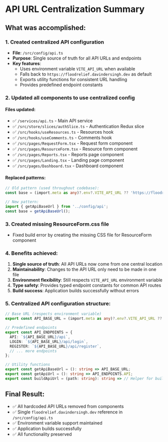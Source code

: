 # API URL Centralization Summary

## What was accomplished:

### 1. Created centralized API configuration
- **File**: `/src/config/api.ts`
- **Purpose**: Single source of truth for all API URLs and endpoints
- **Key features**:
  - Uses environment variable `VITE_API_URL` when available
  - Falls back to `https://floodrelief.davindersingh.dev` as default
  - Exports utility functions for consistent URL handling
  - Provides predefined endpoint constants

### 2. Updated all components to use centralized config

#### Files updated:
- ✅ `/services/api.ts` - Main API service
- ✅ `/src/store/slices/authSlice.ts` - Authentication Redux slice  
- ✅ `/src/hooks/useResources.ts` - Resources hook
- ✅ `/src/hooks/useComments.ts` - Comments hook
- ✅ `/src/pages/RequestForm.tsx` - Request form component
- ✅ `/src/pages/ResourceForm.tsx` - Resource form component
- ✅ `/src/pages/Reports.tsx` - Reports page component
- ✅ `/src/pages/Landing.tsx` - Landing page component
- ✅ `/src/pages/Dashboard.tsx` - Dashboard component

#### Replaced patterns:
```typescript
// Old pattern (used throughout codebase):
const base = (import.meta as any)?.env?.VITE_API_URL ?? 'https://floodrelief.davindersingh.dev';

// New pattern:
import { getApiBaseUrl } from '../config/api';
const base = getApiBaseUrl();
```

### 3. Created missing ResourceForm.css file
- Fixed build error by creating the missing CSS file for ResourceForm component

### 4. Benefits achieved:

1. **Single source of truth**: All API URLs now come from one central location
2. **Maintainability**: Changes to the API URL only need to be made in one file  
3. **Environment flexibility**: Still respects `VITE_API_URL` environment variable
4. **Type safety**: Provides typed endpoint constants for common API routes
5. **Build success**: Application builds successfully without errors

### 5. Centralized API configuration structure:

```typescript
// Base URL (respects environment variable)
export const API_BASE_URL = (import.meta as any)?.env?.VITE_API_URL ?? 'https://floodrelief.davindersingh.dev';

// Predefined endpoints
export const API_ENDPOINTS = {
  API: `${API_BASE_URL}/api`,
  LOGIN: `${API_BASE_URL}/api/login`,
  REGISTER: `${API_BASE_URL}/api/register`,
  // ... more endpoints
};

// Utility functions
export const getApiBaseUrl = (): string => API_BASE_URL;
export const getApiUrl = (): string => API_ENDPOINTS.API;
export const buildApiUrl = (path: string): string => // Helper for building URLs
```

## Final Result:
- ✅ All hardcoded API URLs removed from components
- ✅ Single `floodrelief.davindersingh.dev` reference in `/src/config/api.ts`
- ✅ Environment variable support maintained
- ✅ Application builds successfully
- ✅ All functionality preserved
